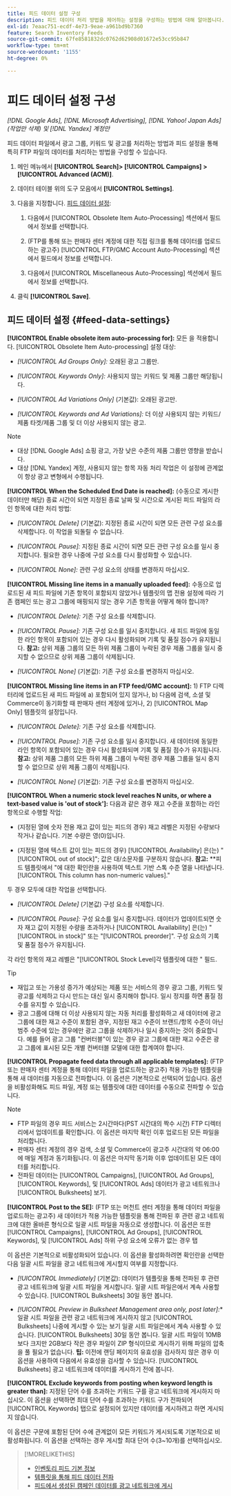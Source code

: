 ```yaml
---
title: 피드 데이터 설정 구성
description: 피드 데이터 처리 방법을 제어하는 설정을 구성하는 방법에 대해 알아봅니다.
exl-id: 7eaac751-ecdf-4e73-9eae-a961bd9b7360
feature: Search Inventory Feeds
source-git-commit: 67fe8581832dc0762d62908d01672e53cc95b847
workflow-type: tm+mt
source-wordcount: '1155'
ht-degree: 0%

---
```


# 피드 데이터 설정 구성

*[!DNL Google Ads], [!DNL Microsoft Advertising], [!DNL Yahoo! Japan Ads] (작업만 삭제) 및 [!DNL Yandex] 계정만*

피드 데이터 파일에서 광고 그룹, 키워드 및 광고를 처리하는 방법과 피드 설정을 통해 특히 FTP 파일의 데이터를 처리하는 방법을 구성할 수 있습니다.

1. 메인 메뉴에서 **[!UICONTROL Search]> [!UICONTROL Campaigns] >[!UICONTROL Advanced (ACM)]**.

1. 데이터 테이블 위의 도구 모음에서 **[!UICONTROL Settings]**.

1. 다음을 지정합니다. [피드 데이터 설정](#feed-data-settings):

   1. 다음에서 [!UICONTROL Obsolete Item Auto-Processing] 섹션에서 필드에서 정보를 선택합니다.

   1. (FTP를 통해 또는 판매자 센터 계정에 대한 직접 링크를 통해 데이터를 업로드하는 광고주) [!UICONTROL FTP/GMC Account Auto-Processing] 섹션에서 필드에서 정보를 선택합니다.

   1. 다음에서 [!UICONTROL Miscellaneous Auto-Processing] 섹션에서 필드에서 정보를 선택합니다.

1. 클릭 **[!UICONTROL Save]**.

## 피드 데이터 설정 {#feed-data-settings}

**[!UICONTROL Enable obsolete item auto-processing for]:** 모든 을 적용합니다. [!UICONTROL Obsolete Item Auto-processing] 설정 대상:

* *[!UICONTROL Ad Groups Only]:* 오래된 광고 그룹만.

* *[!UICONTROL Keywords Only]:* 사용되지 않는 키워드 및 제품 그룹만 해당됩니다.

* *[!UICONTROL Ad Variations Only]* (기본값): 오래된 광고만.

* *[!UICONTROL Keywords and Ad Variations]:* 더 이상 사용되지 않는 키워드/제품 타겟/제품 그룹 및 더 이상 사용되지 않는 광고.

>[!NOTE]
>
>* 대상 [!DNL Google Ads] 쇼핑 광고, 가장 낮은 수준의 제품 그룹만 영향을 받습니다.
>* 대상 [!DNL Yandex] 계정, 사용되지 않는 항목 자동 처리 작업은 이 설정에 관계없이 항상 광고 변형에서 수행됩니다.

**[!UICONTROL When the Scheduled End Date is reached]:** (수동으로 게시한 데이터만 해당) 종료 시간이 되면 지정된 종료 날짜 및 시간으로 게시된 피드 파일의 라인 항목에 대한 처리 방법:

* *[!UICONTROL Delete]* (기본값): 지정된 종료 시간이 되면 모든 관련 구성 요소를 삭제합니다. 이 작업을 되돌릴 수 없습니다.

* *[!UICONTROL Pause]:* 지정된 종료 시간이 되면 모든 관련 구성 요소를 일시 중지합니다. 필요한 경우 나중에 구성 요소를 다시 활성화할 수 있습니다.

* *[!UICONTROL None]:* 관련 구성 요소의 상태를 변경하지 마십시오.

**[!UICONTROL Missing line items in a manually uploaded feed]:** 수동으로 업로드된 새 피드 파일에 기존 항목이 포함되지 않았거나 템플릿의 맵 전용 설정에 따라 기존 캠페인 또는 광고 그룹에 매핑되지 않는 경우 기존 항목을 어떻게 해야 합니까?

* *[!UICONTROL Delete]:* 기존 구성 요소를 삭제합니다.

* *[!UICONTROL Pause]:* 기존 구성 요소를 일시 중지합니다. 새 피드 파일에 동일한 라인 항목이 포함되어 있는 경우 다시 활성화되며 기록 및 품질 점수가 유지됩니다. **참고:** 상위 제품 그룹의 모든 하위 제품 그룹이 누락된 경우 제품 그룹을 일시 중지할 수 없으므로 상위 제품 그룹이 삭제됩니다.

* *[!UICONTROL None]* (기본값): 기존 구성 요소를 변경하지 마십시오.

**[!UICONTROL Missing line items in an FTP feed/GMC account]:** 1) FTP 디렉터리에 업로드된 새 피드 파일에 a) 포함되어 있지 않거나, b) 다음에 검색, 소셜 및 Commerce이 동기화할 때 판매자 센터 계정에 있거나, 2) [!UICONTROL Map Only] 템플릿의 설정입니다.

* *[!UICONTROL Delete]:* 기존 구성 요소를 삭제합니다.

* *[!UICONTROL Pause]:* 기존 구성 요소를 일시 중지합니다. 새 데이터에 동일한 라인 항목이 포함되어 있는 경우 다시 활성화되며 기록 및 품질 점수가 유지됩니다. **참고:** 상위 제품 그룹의 모든 하위 제품 그룹이 누락된 경우 제품 그룹을 일시 중지할 수 없으므로 상위 제품 그룹이 삭제됩니다.

* *[!UICONTROL None]* (기본값): 기존 구성 요소를 변경하지 마십시오.

**[!UICONTROL When a numeric stock level reaches N units, or where a text-based value is 'out of stock']:** 다음과 같은 경우 재고 수준을 포함하는 라인 항목으로 수행할 작업:

* (지정된 열에 숫자 전용 재고 값이 있는 피드의 경우) 재고 레벨은 지정된 수량보다 작거나 같습니다. 기본 수량은 영(0)입니다.

* (지정된 열에 텍스트 값이 있는 피드의 경우) [!UICONTROL Availability] 은(는) &quot;[!UICONTROL out of stock]&quot;; 값은 대/소문자를 구분하지 않습니다. **참고:** **피드 템플릿에서 &quot;에 대한 확인란을 사용하여 텍스트 기반 스톡 수준 열을 나타냅니다.[!UICONTROL This column has non-numeric values].&quot;

두 경우 모두에 대한 작업을 선택합니다.

* *[!UICONTROL Delete]* (기본값) 구성 요소를 삭제합니다.

* *[!UICONTROL Pause]:* 구성 요소를 일시 중지합니다. 데이터가 업데이트되면 숫자 재고 값이 지정된 수량을 초과하거나 [!UICONTROL Availability] 은(는) &quot;[!UICONTROL in stock]&quot; 또는 &quot;[!UICONTROL preorder]&quot;. 구성 요소의 기록 및 품질 점수가 유지됩니다.

각 라인 항목의 재고 레벨은 &quot;[!UICONTROL Stock Level]각 템플릿에 대한 &quot; 필드.

>[!TIP]
>
>* 재입고 또는 가용성 증가가 예상되는 제품 또는 서비스의 경우 광고 그룹, 키워드 및 광고를 삭제하고 다시 만드는 대신 일시 중지해야 합니다. 일시 정지를 하면 품질 점수를 유지할 수 있습니다.
>* 광고 그룹에 대해 더 이상 사용되지 않는 자동 처리를 활성화하고 새 데이터에 광고 그룹에 대한 재고 수준이 포함된 경우, 지정된 재고 수준이 브랜드/항목 수준이 아닌 범주 수준에 있는 경우에만 광고 그룹을 삭제하거나 일시 중지하는 것이 중요합니다. 예를 들어 광고 그룹 &quot;컨버터블&quot;이 있는 경우 광고 그룹에 대한 재고 수준은 광고 그룹에 표시된 모든 개별 컨버터블 모델에 대한 합계여야 합니다.

**[!UICONTROL Propagate feed data through all applicable templates]:** (FTP 또는 판매자 센터 계정을 통해 데이터 파일을 업로드하는 광고주) 적용 가능한 템플릿을 통해 새 데이터를 자동으로 전파합니다. 이 옵션은 기본적으로 선택되어 있습니다. 옵션을 비활성화해도 피드 파일, 계정 또는 템플릿에 대한 데이터를 수동으로 전파할 수 있습니다.

>[!NOTE]
>
>* FTP 파일의 경우 피드 서비스는 2시간마다(PST 시간대의 짝수 시간) FTP 디렉터리에서 업데이트를 확인합니다. 이 옵션은 마지막 확인 이후 업로드된 모든 파일을 처리합니다.
>* 판매자 센터 계정의 경우 검색, 소셜 및 Commerce이 광고주 시간대의 약 06:00에 매일 계정과 동기화됩니다. 이 옵션은 마지막 동기화 이후 업데이트된 모든 데이터를 처리합니다.
>* 전파된 데이터는 [!UICONTROL Campaigns], [!UICONTROL Ad Groups], [!UICONTROL Keywords], 및 [!UICONTROL Ads] 데이터가 광고 네트워크나 [!UICONTROL Bulksheets] 보기.

**[!UICONTROL Post to the SE]:** (FTP 또는 머천트 센터 계정을 통해 데이터 파일을 업로드하는 광고주) 새 데이터가 적용 가능한 템플릿을 통해 전파된 후 관련 광고 네트워크에 대한 올바른 형식으로 일괄 시트 파일을 자동으로 생성합니다. 이 옵션은 또한 [!UICONTROL Campaigns], [!UICONTROL Ad Groups], [!UICONTROL Keywords], 및 [!UICONTROL Ads] 하위 구성 요소에 오류가 없는 경우 탭

이 옵션은 기본적으로 비활성화되어 있습니다. 이 옵션을 활성화하려면 확인란을 선택한 다음 일괄 시트 파일을 광고 네트워크에 게시할지 여부를 지정합니다.

* *[!UICONTROL Immediately]* (기본값): 데이터가 템플릿을 통해 전파된 후 관련 광고 네트워크에 일괄 시트 파일을 게시합니다. 일괄 시트 파일은에서 계속 사용할 수 있습니다. [!UICONTROL Bulksheets] 30일 동안 봅니다.

* *[!UICONTROL Preview in Bulksheet Management area only, post later]:** 일괄 시트 파일을 관련 광고 네트워크에 게시하지 않고 [!UICONTROL Bulksheets] 나중에 게시할 수 있는 보기 일괄 시트 파일은에서 계속 사용할 수 있습니다. [!UICONTROL Bulksheets] 30일 동안 봅니다. 일괄 시트 파일이 10MB보다 크지만 2GB보다 작은 경우 파일이 ZIP 형식이므로 게시하기 위해 파일의 압축을 풀 필요가 없습니다. **팁:** 이전에 랜딩 페이지의 유효성을 검사하지 않은 경우 이 옵션을 사용하여 다음에서 유효성을 검사할 수 있습니다. [!UICONTROL Bulksheets] 광고 네트워크에 데이터를 게시하기 전에 봅니다.

**[!UICONTROL Exclude keywords from posting when keyword length is greater than]:** 지정된 단어 수를 초과하는 키워드 구를 광고 네트워크에 게시하지 마십시오. 이 옵션을 선택하면 최대 단어 수를 초과하는 키워드 구가 전파되어 [!UICONTROL Keywords] 탭으로 설정되어 있지만 데이터를 게시하려고 하면 게시되지 않습니다.

이 옵션은 구문에 포함된 단어 수에 관계없이 모든 키워드가 게시되도록 기본적으로 비활성화됩니다. 이 옵션을 선택하는 경우 게시할 최대 단어 수(3~10개)를 선택하십시오.

>[!MORELIKETHIS]
>
>* [인벤토리 피드 기본 정보](/help/search-social-commerce/campaign-management/inventory-feeds/inventory-feeds-about.md)
>* [템플릿을 통해 피드 데이터 전파](/help/search-social-commerce/campaign-management/inventory-feeds/feed-data-propagate.md)
>* [피드에서 생성된 캠페인 데이터를 광고 네트워크에 게시](propagated-data-post.md)
